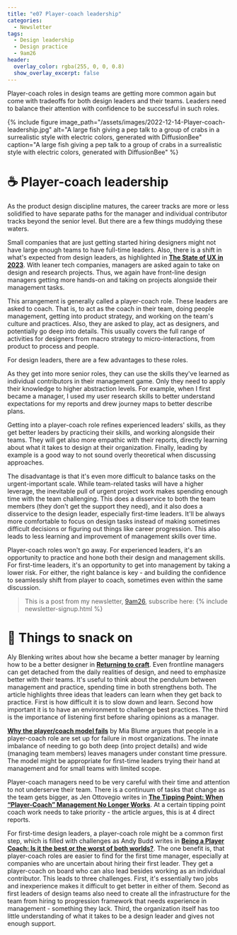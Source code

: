 ```yaml
---
title: "e07 Player-coach leadership"
categories:
  - Newsletter
tags:
  - Design leadership
  - Design practice
  - 9am26
header:
  overlay_color: rgba(255, 0, 0, 0.8)
  show_overlay_excerpt: false
---
```


Player-coach roles in design teams are getting more common again but come with tradeoffs for both design leaders and their teams. Leaders need to balance their attention with confidence to be successful in such roles.

{% include figure image_path="/assets/images/2022-12-14-Player-coach-leadership.jpg" alt="A large fish giving a pep talk to a group of crabs in a surrealistic style with electric colors, generated with DiffusionBee" caption="A large fish giving a pep talk to a group of crabs in a surrealistic style with electric colors, generated with DiffusionBee" %}

# ☕ Player-coach leadership

As the product design discipline matures, the career tracks are more or less solidified to have separate paths for the manager and individual contributor tracks beyond the senior level. But there are a few things muddying these waters.

Small companies that are just getting started hiring designers might not have large enough teams to have full-time leaders. Also, there is a shift in what's expected from design leaders, as highlighted in **[The State of UX in 2023](https://trends.uxdesign.cc/)**. With leaner tech companies, managers are asked again to take on design and research projects. Thus, we again have front-line design managers getting more hands-on and taking on projects alongside their management tasks.

This arrangement is generally called a player-coach role. These leaders are asked to coach. That is, to act as the coach in their team, doing people management, getting into product strategy, and working on the team's culture and practices. Also, they are asked to play, act as designers, and potentially go deep into details. This usually covers the full range of activities for designers from macro strategy to micro-interactions, from product to process and people.

For design leaders, there are a few advantages to these roles.

As they get into more senior roles, they can use the skills they've learned as individual contributors in their management game. Only they need to apply their knowledge to higher abstraction levels. For example, when I first became a manager, I used my user research skills to better understand expectations for my reports and drew journey maps to better describe plans.

Getting into a player-coach role refines experienced leaders' skills, as they get better leaders by practicing their skills, and working alongside their teams. They will get also more empathic with their reports, directly learning about what it takes to design at their organization. Finally, leading by example is a good way to not sound overly theoretical when discussing approaches.

The disadvantage is that it's even more difficult to balance tasks on the urgent-important scale. While team-related tasks will have a higher leverage, the inevitable pull of urgent project work makes spending enough time with the team challenging. This does a disservice to both the team members (they don't get the support they need), and it also does a disservice to the design leader, especially first-time leaders. It'll be always more comfortable to focus on design tasks instead of making sometimes difficult decisions or figuring out things like career progression. This also leads to less learning and improvement of management skills over time.

Player-coach roles won't go away. For experienced leaders, it's an opportunity to practice and hone both their design and management skills. For first-time leaders, it's an opportunity to get into management by taking a lower risk. For either, the right balance is key - and building the confidence to seamlessly shift from player to coach, sometimes even within the same discussion.

> This is a post from my newsletter, [9am26](https://polgarp.com/categories/newsletter/), subscribe here:
> {% include newsletter-signup.html %}

# 🍪 Things to snack on

Aly Blenking writes about how she became a better manager by learning how to be a better designer in **[Returning to craft](https://www.doc.cc/articles/returning-to-craft)**. Even frontline managers can get detached from the daily realities of design, and need to emphasize better with their teams. It's useful to think about the pendulum between management and practice, spending time in both strengthens both. The article highlights three ideas that leaders can learn when they get back to practice. First is how difficult it is to slow down and learn. Second how important it is to have an environment to challenge best practices. The third is the importance of listening first before sharing opinions as a manager.

**[Why the player/coach model fails](https://blog.designdept.co/why-the-player-coach-model-fails-9a084e60e570)** by Mia Blume argues that people in a player-coach role are set up for failure in most organizations. The innate imbalance of needing to go both deep (into project details) and wide (managing team members) leaves managers under constant time pressure. The model might be appropriate for first-time leaders trying their hand at management and for small teams with limited scope.

Player-coach managers need to be very careful with their time and attention to not underserve their team. There is a continuum of tasks that change as the team gets bigger, as Jen Ottovegio writes in **[The Tipping Point: When “Player-Coach” Management No Longer Works](https://jenottovegio.medium.com/the-tipping-point-when-player-coach-management-no-longer-works-bd10d338be0f)**. At a certain tipping point coach work needs to take priority - the article argues, this is at 4 direct reports.

For first-time design leaders, a player-coach role might be a common first step, which is filled with challenges as Andy Budd writes in **[Being a Player Coach: Is it the best or the worst of both worlds?](https://andybudd.medium.com/being-a-player-coach-is-it-the-best-or-the-worst-of-both-worlds-4d3b5c41b0be)**. The one benefit is, that player-coach roles are easier to find for the first time manager, especially at companies who are uncertain about hiring their first leader. They get a player-coach on board who can also lead besides working as an individual contributor. This leads to three challenges. First, it's essentially two jobs and inexperience makes it difficult to get better in either of them. Second as first leaders of design teams also need to create all the infrastructure for the team from hiring to progression framework that needs experience in management - something they lack. Third, the organization itself has too little understanding of what it takes to be a design leader and gives not enough support.
